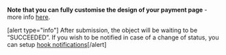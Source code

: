 **Note that you can fully customise the design of your payment page** - more info [here](/guide/customising-the-design).

[alert type="info"] After submission, the object will be waiting to be “SUCCEEDED”. If you wish to be notified in case of a change of status, you can setup [hook notifications](https://docs.mangopay.com/endpoints/v2.01/hooks#e246_the-hook-object)[/alert]